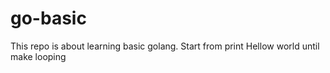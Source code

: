 # go-basic

This repo is about learning basic golang. Start from print Hellow world until make looping
